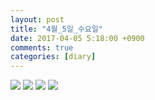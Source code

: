 ```yaml
---
layout: post
title: "4월_5일_수요일"
date: 2017-04-05 5:18:00 +0900
comments: true 
categories: [diary] 
---
```

![](http://blogfiles1.naver.net/MjAxNzA0MDVfMjg0/MDAxNDkxMzM3MTE0MzQz.Hxfc5e6LfmcmgldPhJPyRdoFTZJvbDzL5VVgbBIAvxkg.hgXgwD0La7ZrhCHWCIn810BDCtyWRyULZn9EK6m5ir8g.JPEG.hotleve/NaverBlog_20170405_051834_08.jpg) 
![](http://blogfiles16.naver.net/MjAxNzA0MDVfNzgg/MDAxNDkxMzM3MTE0OTA2.vQjmCrkEQ8IQZjOVoCclFD6149NagXnvUOKUqX7yTAkg.b7O3P8qE3xAAbfI700goFsNlEBkkSA0GUoTmaNk8-SAg.JPEG.hotleve/NaverBlog_20170405_051834_09.jpg) 
![](http://blogfiles8.naver.net/MjAxNzA0MDVfMTMx/MDAxNDkxMzM3MTE1NDg3.D26IEyncsjywikVLvQJie5suKy6vIZdnw5CsKIUfBLMg.H2LYf2_V2S87nbnSPxJ2_Qw2EbSnk5C6ySMF3JP0XSgg.JPEG.hotleve/NaverBlog_20170405_051835_10.jpg) 
![](http://blogfiles5.naver.net/MjAxNzA0MDVfMTY1/MDAxNDkxMzM3MTE2MTk4.Mk3764CDCGmXftT0ASfFku-1oq5y_Jzz3SKMbb8U300g.DSDRbbIYEhMpbMZFMt6SzivPuAqOCfkk1GhdPKQpLEAg.JPEG.hotleve/NaverBlog_20170405_051835_11.jpg) 
